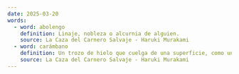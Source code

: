 ```yaml
---
date: 2025-03-20
words:
  - word: abolengo
    definition: Linaje, nobleza o alcurnia de alguien.
    source: La Caza del Carnero Salvaje - Haruki Murakami
  - word: carámbano
    definition: Un trozo de hielo que cuelga de una superficie, como un tejado o una rama de árbol.
    source: La Caza del Carnero Salvaje - Haruki Murakami 
---
```

